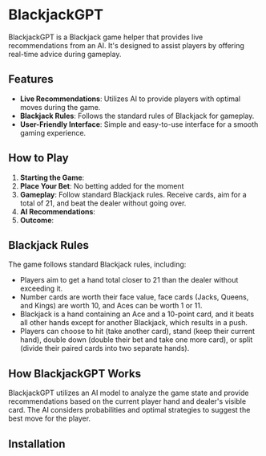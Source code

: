 # BlackjackGPT

BlackjackGPT is a Blackjack game helper that provides live recommendations from an AI. It's designed to assist players by offering real-time advice during gameplay.

## Features

- **Live Recommendations**: Utilizes AI to provide players with optimal moves during the game.
- **Blackjack Rules**: Follows the standard rules of Blackjack for gameplay.
- **User-Friendly Interface**: Simple and easy-to-use interface for a smooth gaming experience.

## How to Play

1. **Starting the Game**: 
2. **Place Your Bet**: No betting added for the moment
3. **Gameplay**: Follow standard Blackjack rules. Receive cards, aim for a total of 21, and beat the dealer without going over.
4. **AI Recommendations**: 
5. **Outcome**: 

## Blackjack Rules

The game follows standard Blackjack rules, including:
- Players aim to get a hand total closer to 21 than the dealer without exceeding it.
- Number cards are worth their face value, face cards (Jacks, Queens, and Kings) are worth 10, and Aces can be worth 1 or 11.
- Blackjack is a hand containing an Ace and a 10-point card, and it beats all other hands except for another Blackjack, which results in a push.
- Players can choose to hit (take another card), stand (keep their current hand), double down (double their bet and take one more card), or split (divide their paired cards into two separate hands).

## How BlackjackGPT Works

BlackjackGPT utilizes an AI model to analyze the game state and provide recommendations based on the current player hand and dealer's visible card. The AI considers probabilities and optimal strategies to suggest the best move for the player.

## Installation



